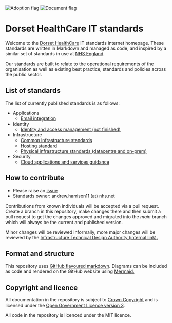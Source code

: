 ![Adoption flag](https://img.shields.io/badge/DHC%20adoption%20state-Unadopted-blue) ![Document flag](https://img.shields.io/badge/Document%20state-Draft-blue)

# Dorset HealthCare IT standards

Welcome to the [Dorset HealthCare](https://www.dorsethealthcare.nhs.uk/) IT standards internet homepage. These standards are written in Markdown and managed as code, and inspired by a similar set of standards in use at [NHS England](https://github.com/nhsengland/it-standards).

Our standards are built to relate to the operational requirements of the organisation as well as existing best practice, standards and policies across the public sector.

## List of standards

The list of currently published standards is as follows:

* Applications
    * [Email integration](https://github.com/digitaldhc/dhc-it-standards/blob/main/applications/email-integration.md)
* Identity
    * [Identity and access management (not finished)](https://github.com/digitaldhc/dhc-it-standards/tree/main/identity)
* Infrastructure
    * [Common infrastructure standards](https://github.com/digitaldhc/dhc-it-standards/tree/main/Infrastructure)
    * [Hosting standard](https://github.com/digitaldhc/dhc-it-standards/tree/main/Infrastructure/hosting)
    * [Physical infrastructure standards (datacentre and on-prem)](https://github.com/digitaldhc/dhc-it-standards/tree/main/Infrastructure/physical)
* Security
    * [Cloud applications and services guidance](https://github.com/digitaldhc/dhc-it-standards/blob/main/security/cloud-tools.MD)

## How to contribute

* Please raise an [issue](https://github.com/digitaldhc/dhc-it-standards/issues)
* Standards owner: andrew.harrison11 (at) nhs.net

Contributions from known individuals will be accepted via a pull request. Create a branch in this repository, make changes there and then submit a pull request to get the changes approved and migrated into the *main* branch which will always be the current and published version.

Minor changes will be reviewed informally, more major changes will be reviewed by the [Infrastructure Technical Design Authority (internal link).](https://nhs.sharepoint.com/sites/msteams_9eaf40/SitePages/Infrastructure-technical-design-authority.aspx)

## Format and structure

This repository uses [GitHub flavoured markdown](https://github.github.com/gfm/). Diagrams can be included as code and rendered on the GitHub website using [Mermaid.](https://github.blog/developer-skills/github/include-diagrams-markdown-files-mermaid/)

## Copyright and licence

All documentation in the repository is subject to [Crown Copyright](https://www.nationalarchives.gov.uk/information-management/re-using-public-sector-information/uk-government-licensing-framework/crown-copyright/) and is licensed under the [Open Government Licence version 3](https://www.nationalarchives.gov.uk/doc/open-government-licence/version/3/).

All code in the repository is licenced under the MIT licence.